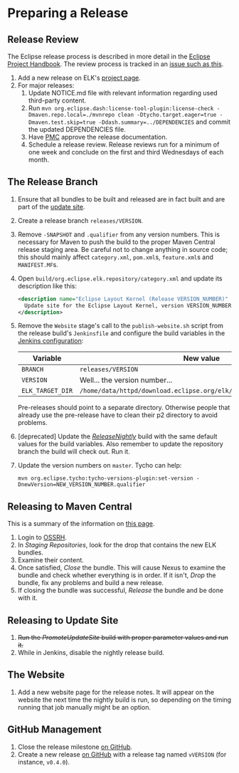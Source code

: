 # Preparing a Release

## Release Review

The Eclipse release process is described in more detail in the [Eclipse Project Handbook](https://www.eclipse.org/projects/handbook/#release). The review process is tracked in an [issue such as this](https://gitlab.eclipse.org/eclipsefdn/emo-team/emo/-/issues/258).

1. Add a new release on ELK's [project page](https://projects.eclipse.org/projects/modeling.elk).
1. For major releases:
    1. Update NOTICE.md file with relevant information regarding used third-party content.
    2. Run `mvn org.eclipse.dash:license-tool-plugin:license-check -Dmaven.repo.local=./mvnrepo clean -Dtycho.target.eager=true -Dmaven.test.skip=true -Ddash.summary=../DEPENDENCIES` and commit the updated DEPENDENCIES file.
    3. Have [PMC](mailto:modeling-pmc@eclipse.org) approve the release documentation.
    4. Schedule a release review. Release reviews run for a minimum of one week and conclude on the first and third Wednesdays of each month.


## The Release Branch

1. Ensure that all bundles to be built and released are in fact built and are part of the [update site](https://download.eclipse.org/elk/updates/).
1. Create a release branch `releases/VERSION`.
1. Remove `-SNAPSHOT` and `.qualifier` from any version numbers. This is necessary for Maven to push the build to the proper Maven Central release staging area. Be careful not to change anything in source code; this should mainly affect `category.xml`, `pom.xml`s, `feature.xml`s and `MANIFEST.MF`s.
1. Open `build/org.eclipse.elk.repository/category.xml` and update its description like this:
   
    ```xml
    <description name="Eclipse Layout Kernel (Release VERSION_NUMBER)" url="https://download.eclipse.org/elk/updates/releases/VERSION_NUMBER">
      Update site for the Eclipse Layout Kernel, version VERSION_NUMBER.
    </description>
    ```
1. Remove the `Website` stage's call to the `publish-website.sh` script from the release build's `Jenkinsfile` and configure the build variables in the [Jenkins configuration](https://ci.eclipse.org/elk/job/IntegrationNightly/):

   
    Variable              | New value
    --------------------- | ---------------------------------------------------------------------
    `BRANCH`              | `releases/VERSION`
    `VERSION`             | Well... the version number...
    `ELK_TARGET_DIR`      | `/home/data/httpd/download.eclipse.org/elk/updates/releases/VERSION/`
    
    Pre-releases should point to a separate directory. Otherwise people that already use the pre-release have to clean their p2 directory to avoid problems.
    
1. \[deprecated\] Update the _[ReleaseNightly](https://ci.eclipse.org/elk/job/ReleaseNightly/)_ build with the same default values for the build variables. Also remember to update the repository branch the build will check out. Run it.
1. Update the version numbers on `master`. Tycho can help:

    ```
    mvn org.eclipse.tycho:tycho-versions-plugin:set-version -DnewVersion=NEW_VERSION_NUMBER.qualifier
    ```


## Releasing to Maven Central

This is a summary of the information on [this page](https://central.sonatype.org/pages/releasing-the-deployment.html).

1. Login to [OSSRH](https://oss.sonatype.org/).
1. In _Staging Repositories_, look for the drop that contains the new ELK bundles.
1. Examine their content.
1. Once satisfied, _Close_ the bundle. This will cause Nexus to examine the bundle and check whether everything is in order. If it isn't, _Drop_ the bundle, fix any problems and build a new release.
1. If closing the bundle was successful, _Release_ the bundle and be done with it.


## Releasing to Update Site

1. ~~Run the _PromoteUpdateSite_ build with proper parameter values and run it.~~
1. While in Jenkins, disable the nightly release build.


## The Website

1. Add a new website page for the release notes. It will appear on the website the next time the nightly build is run, so depending on the timing running that job manually might be an option.


## GitHub Management

1. Close the release milestone [on GitHub](https://github.com/eclipse/elk/milestones).
1. Create a new release [on GitHub](https://github.com/eclipse/elk/releases) with a release tag named `vVERSION` (for instance, `v0.4.0`).
